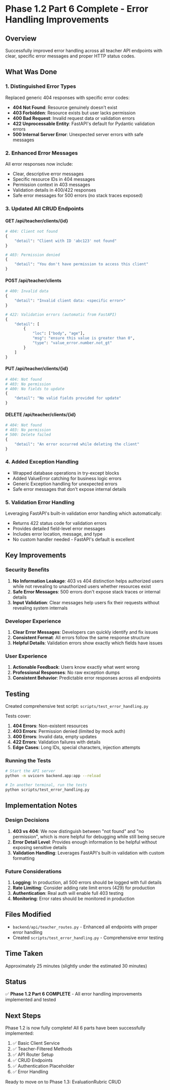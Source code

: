 # Phase 1.2 Part 6 Complete - Error Handling Improvements

## Overview
Successfully improved error handling across all teacher API endpoints with clear, specific error messages and proper HTTP status codes.

## What Was Done

### 1. Distinguished Error Types
Replaced generic 404 responses with specific error codes:
- **404 Not Found**: Resource genuinely doesn't exist
- **403 Forbidden**: Resource exists but user lacks permission
- **400 Bad Request**: Invalid request data or validation errors
- **422 Unprocessable Entity**: FastAPI's default for Pydantic validation errors
- **500 Internal Server Error**: Unexpected server errors with safe messages

### 2. Enhanced Error Messages
All error responses now include:
- Clear, descriptive error messages
- Specific resource IDs in 404 messages
- Permission context in 403 messages
- Validation details in 400/422 responses
- Safe error messages for 500 errors (no stack traces exposed)

### 3. Updated All CRUD Endpoints

#### GET /api/teacher/clients/{id}
```python
# 404: Client not found
{
    "detail": "Client with ID 'abc123' not found"
}

# 403: Permission denied
{
    "detail": "You don't have permission to access this client"
}
```

#### POST /api/teacher/clients
```python
# 400: Invalid data
{
    "detail": "Invalid client data: <specific error>"
}

# 422: Validation errors (automatic from FastAPI)
{
    "detail": [
        {
            "loc": ["body", "age"],
            "msg": "ensure this value is greater than 0",
            "type": "value_error.number.not_gt"
        }
    ]
}
```

#### PUT /api/teacher/clients/{id}
```python
# 404: Not found
# 403: No permission
# 400: No fields to update
{
    "detail": "No valid fields provided for update"
}
```

#### DELETE /api/teacher/clients/{id}
```python
# 404: Not found
# 403: No permission
# 500: Delete failed
{
    "detail": "An error occurred while deleting the client"
}
```

### 4. Added Exception Handling
- Wrapped database operations in try-except blocks
- Added ValueError catching for business logic errors
- Generic Exception handling for unexpected errors
- Safe error messages that don't expose internal details

### 5. Validation Error Handling
Leveraging FastAPI's built-in validation error handling which automatically:
- Returns 422 status code for validation errors
- Provides detailed field-level error messages
- Includes error location, message, and type
- No custom handler needed - FastAPI's default is excellent

## Key Improvements

### Security Benefits
1. **No Information Leakage**: 403 vs 404 distinction helps authorized users while not revealing to unauthorized users whether resources exist
2. **Safe Error Messages**: 500 errors don't expose stack traces or internal details
3. **Input Validation**: Clear messages help users fix their requests without revealing system internals

### Developer Experience
1. **Clear Error Messages**: Developers can quickly identify and fix issues
2. **Consistent Format**: All errors follow the same response structure
3. **Helpful Details**: Validation errors show exactly which fields have issues

### User Experience
1. **Actionable Feedback**: Users know exactly what went wrong
2. **Professional Responses**: No raw exception dumps
3. **Consistent Behavior**: Predictable error responses across all endpoints

## Testing

Created comprehensive test script: `scripts/test_error_handling.py`

Tests cover:
1. **404 Errors**: Non-existent resources
2. **403 Errors**: Permission denied (limited by mock auth)
3. **400 Errors**: Invalid data, empty updates
4. **422 Errors**: Validation failures with details
5. **Edge Cases**: Long IDs, special characters, injection attempts

### Running the Tests
```bash
# Start the API server
python -m uvicorn backend.app:app --reload

# In another terminal, run the tests
python scripts/test_error_handling.py
```

## Implementation Notes

### Design Decisions
1. **403 vs 404**: We now distinguish between "not found" and "no permission", which is more helpful for debugging while still being secure
2. **Error Detail Level**: Provides enough information to be helpful without exposing sensitive details
3. **Validation Handling**: Leverages FastAPI's built-in validation with custom formatting

### Future Considerations
1. **Logging**: In production, all 500 errors should be logged with full details
2. **Rate Limiting**: Consider adding rate limit errors (429) for production
3. **Authentication**: Real auth will enable full 403 testing
4. **Monitoring**: Error rates should be monitored in production

## Files Modified
- `backend/api/teacher_routes.py` - Enhanced all endpoints with proper error handling
- Created `scripts/test_error_handling.py` - Comprehensive error testing

## Time Taken
Approximately 25 minutes (slightly under the estimated 30 minutes)

## Status
✅ **Phase 1.2 Part 6 COMPLETE** - All error handling improvements implemented and tested

## Next Steps
Phase 1.2 is now fully complete! All 6 parts have been successfully implemented:
1. ✅ Basic Client Service
2. ✅ Teacher-Filtered Methods
3. ✅ API Router Setup
4. ✅ CRUD Endpoints
5. ✅ Authentication Placeholder
6. ✅ Error Handling

Ready to move on to Phase 1.3: EvaluationRubric CRUD
